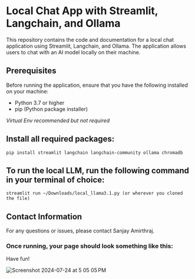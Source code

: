 # **Local Chat App with Streamlit, Langchain, and Ollama**
This repository contains the code and documentation for a local chat application using Streamlit, Langchain, and Ollama. The application allows users to chat with an AI model locally on their machine.



## **Prerequisites**
Before running the application, ensure that you have the following installed on your machine:
* Python 3.7 or higher
* pip (Python package installer)



_Virtual Env recommended but not required_



## **Install all required packages:**

```pip install streamlit langchain langchain-community ollama chromadb```




## **To run the local LLM, run the following command in your terminal of choice:**

```streamlit run ~/Downloads/local_llama3.1.py (or wherever you cloned the file)```




## **Contact Information**
For any questions or issues, please contact Sanjay Amirthraj.


### Once running, your page should look something like this:
Have fun!

![Screenshot 2024-07-24 at 5 05 05 PM](https://github.com/user-attachments/assets/62c81d6a-74d7-4c6b-a651-de25a2c6f1f9)
